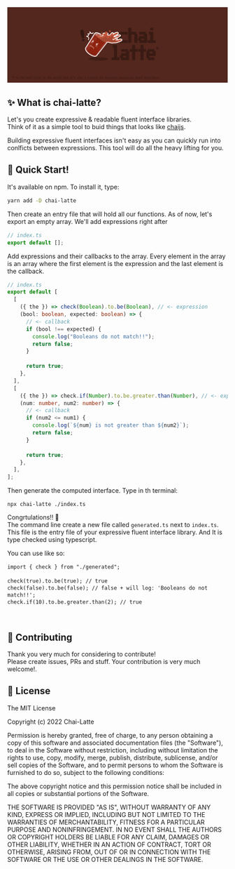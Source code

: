<img src="./.github/repo_hero.png" />

## ✨ What is chai-latte?

Let's you create expressive & readable fluent interface libraries. <br/>
Think of it as a simple tool to buid things that looks like [chaijs](https://www.chaijs.com/).

Building expressive fluent interfaces isn't easy as you can quickly run into conlficts between expressions. This tool will do all the heavy lifting for you.

## :rocket: Quick Start!

It's available on npm. To install it, type:

```sh
yarn add -D chai-latte
```

Then create an entry file that will hold all our functions.
As of now, let's export an empty array. We'll add expressions right after

```ts
// index.ts
export default [];
```

Add expressions and their callbacks to the array. Every element in the array is an array where the first element is the expression and the last element is the callback.

```ts
// index.ts
export default [
  [
    ({ the }) => check(Boolean).to.be(Boolean), // <- expression
    (bool: boolean, expected: boolean) => {
      // <- callback
      if (bool !== expected) {
        console.log("Booleans do not match!!");
        return false;
      }

      return true;
    },
  ],
  [
    ({ the }) => check.if(Number).to.be.greater.than(Number), // <- expression
    (num: number, num2: number) => {
      // <- callback
      if (num2 <= num1) {
        console.log(`${num} is not greater than ${num2}`);
        return false;
      }

      return true;
    },
  ],
];
```

Then generate the computed interface. Type in th terminal:

```
npx chai-latte ./index.ts
```

Congrtulations!! 🎉 <br/>
The command line create a new file called `generated.ts` next to `index.ts`. This file is the entry file of your expressive fluent interface library. And It is type checked using typescript.

You can use like so:

```tsx
import { check } from "./generated";

check(true).to.be(true); // true
check(false).to.be(false); // false + will log: 'Booleans do not match!!';
check.if(10).to.be.greater.than(2); // true
```

<br />

## :handshake: Contributing

Thank you very much for considering to contribute! <br />
Please create issues, PRs and stuff. Your contribution is very much welcome!.

## :book: License

The MIT License

Copyright (c) 2022 Chai-Latte

Permission is hereby granted, free of charge, to any person obtaining a copy
of this software and associated documentation files (the "Software"), to deal
in the Software without restriction, including without limitation the rights
to use, copy, modify, merge, publish, distribute, sublicense, and/or sell
copies of the Software, and to permit persons to whom the Software is
furnished to do so, subject to the following conditions:

The above copyright notice and this permission notice shall be included in all
copies or substantial portions of the Software.

THE SOFTWARE IS PROVIDED "AS IS", WITHOUT WARRANTY OF ANY KIND, EXPRESS OR
IMPLIED, INCLUDING BUT NOT LIMITED TO THE WARRANTIES OF MERCHANTABILITY,
FITNESS FOR A PARTICULAR PURPOSE AND NONINFRINGEMENT. IN NO EVENT SHALL THE
AUTHORS OR COPYRIGHT HOLDERS BE LIABLE FOR ANY CLAIM, DAMAGES OR OTHER
LIABILITY, WHETHER IN AN ACTION OF CONTRACT, TORT OR OTHERWISE, ARISING FROM,
OUT OF OR IN CONNECTION WITH THE SOFTWARE OR THE USE OR OTHER DEALINGS IN THE
SOFTWARE.
